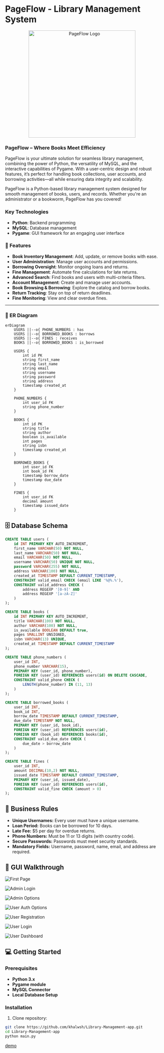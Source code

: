 # PageFlow - Library Management System

<div align="center">
  <img src="https://github.com/user-attachments/assets/9687cf7d-cd06-445d-b328-d9c9b3124411" alt="PageFlow Logo" style="width:350px;">
</div>

### PageFlow – Where Books Meet Efficiency

PageFlow is your ultimate solution for seamless library management, combining the power of Python, the versatility of MySQL, and the interactive capabilities of Pygame. With a user-centric design and robust features, it’s perfect for handling book collections, user accounts, and borrowing activities—all while ensuring data integrity and scalability.

PageFlow is a Python-based library management system designed for smooth management of books, users, and records. Whether you're an administrator or a bookworm, PageFlow has you covered!

### Key Technologies
- **Python**: Backend programming
- **MySQL**: Database management
- **Pygame**: GUI framework for an engaging user interface

### 🚀 Features
- **Book Inventory Management**: Add, update, or remove books with ease.
- **User Administration**: Manage user accounts and permissions.
- **Borrowing Oversight**: Monitor ongoing loans and returns.
- **Fine Management**: Automate fine calculations for late returns.
- **Advanced Search**: Find books and users with multi-criteria filters.
- **Account Management**: Create and manage user accounts.
- **Book Browsing & Borrowing**: Explore the catalog and borrow books.
- **Return Tracking**: Stay on top of return deadlines.
- **Fine Monitoring**: View and clear overdue fines.

---

### 📐 ER Diagram

```mermaid
erDiagram
    USERS ||--o{ PHONE_NUMBERS : has
    USERS ||--o{ BORROWED_BOOKS : borrows
    USERS ||--o{ FINES : receives
    BOOKS ||--o{ BORROWED_BOOKS : is_borrowed
    
    USERS {
        int id PK
        string first_name
        string last_name
        string email
        string username
        string password
        string address
        timestamp created_at
    }
    
    PHONE_NUMBERS {
        int user_id FK
        string phone_number
    }
    
    BOOKS {
        int id PK
        string title
        string author
        boolean is_available
        int pages
        string isbn
        timestamp created_at
    }
    
    BORROWED_BOOKS {
        int user_id FK
        int book_id FK
        timestamp borrow_date
        timestamp due_date
    }
    
    FINES {
        int user_id FK
        decimal amount
        timestamp issued_date
    }
```
## 🗄 Database Schema
```sql
CREATE TABLE users (
    id INT PRIMARY KEY AUTO_INCREMENT,
    first_name VARCHAR(50) NOT NULL,
    last_name VARCHAR(50) NOT NULL,
    email VARCHAR(50) NOT NULL,
    username VARCHAR(50) UNIQUE NOT NULL,
    password VARCHAR(255) NOT NULL,
    address VARCHAR(100) NOT NULL,
    created_at TIMESTAMP DEFAULT CURRENT_TIMESTAMP,
    CONSTRAINT valid_email CHECK (email LIKE '%@%.%'),
    CONSTRAINT valid_address CHECK (
        address REGEXP '[0-9]' AND 
        address REGEXP '[a-zA-Z]'
    )
);

CREATE TABLE books (
    id INT PRIMARY KEY AUTO_INCREMENT,
    title VARCHAR(100) NOT NULL,
    author VARCHAR(100) NOT NULL,
    is_available BOOLEAN DEFAULT true,
    pages SMALLINT UNSIGNED,
    isbn VARCHAR(13) UNIQUE,
    created_at TIMESTAMP DEFAULT CURRENT_TIMESTAMP
);

CREATE TABLE phone_numbers (
    user_id INT,
    phone_number VARCHAR(15),
    PRIMARY KEY (user_id, phone_number),
    FOREIGN KEY (user_id) REFERENCES users(id) ON DELETE CASCADE,
    CONSTRAINT valid_phone CHECK (
        LENGTH(phone_number) IN (11, 13)
    )
);

CREATE TABLE borrowed_books (
    user_id INT,
    book_id INT,
    borrow_date TIMESTAMP DEFAULT CURRENT_TIMESTAMP,
    due_date TIMESTAMP NOT NULL,
    PRIMARY KEY (user_id, book_id),
    FOREIGN KEY (user_id) REFERENCES users(id),
    FOREIGN KEY (book_id) REFERENCES books(id),
    CONSTRAINT valid_due_date CHECK (
        due_date > borrow_date
    )
);

CREATE TABLE fines (
    user_id INT,
    amount DECIMAL(10,2) NOT NULL,
    issued_date TIMESTAMP DEFAULT CURRENT_TIMESTAMP,
    PRIMARY KEY (user_id, issued_date),
    FOREIGN KEY (user_id) REFERENCES users(id),
    CONSTRAINT valid_fine CHECK (amount > 0)
);
```
## 🧠 Business Rules
- **Unique Usernames:** Every user must have a unique username.
- **Loan Period:** Books can be borrowed for 10 days.
- **Late Fee:** $5 per day for overdue returns.
- **Phone Numbers:** Must be 11 or 13 digits (with country code).
- **Secure Passwords:** Passwords must meet security standards.
- **Mandatory Fields:** Username, password, name, email, and address are required.

## 🎨 GUI Walkthrough
![First Page](https://github.com/user-attachments/assets/2010fd73-2b4a-4019-9ea0-e7e3adfa5743)

![Admin Login](https://github.com/user-attachments/assets/17804583-395b-44d8-9608-06025c735d13)

![Admin Options](https://github.com/user-attachments/assets/2dfa45e0-7d6b-4858-8512-72758d17b17b)

![User Auth Options](https://github.com/user-attachments/assets/0523cb73-a952-4f7c-bacb-204c214bbe49)

![User Registration](https://github.com/user-attachments/assets/84e14487-e7b3-4176-a167-2cb985c8affa)

![User Login](https://github.com/user-attachments/assets/2807fbd9-5c9d-4bfb-b582-32138576145f)

![User Dashboard](https://github.com/user-attachments/assets/79b8e314-852a-47e4-b161-5a7d52d1a5ff)

## 💻 Getting Started
### Prerequisites
- **Python 3.x** 
- **Pygame module**
- **MySQL Connector**
- **Local Database Setup**

### Installation

1. Clone repository:
```bash
git clone https://github.com/khalwsh/Library-Management-app.git
cd Library-Management-app
python main.py
```
[demo](https://www.youtube.com/watch?v=0uzFFTsNlHk)
